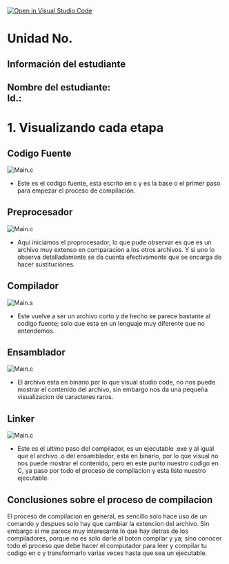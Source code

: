 [![Open in Visual Studio Code](https://classroom.github.com/assets/open-in-vscode-2e0aaae1b6195c2367325f4f02e2d04e9abb55f0b24a779b69b11b9e10269abc.svg)](https://classroom.github.com/online_ide?assignment_repo_id=18559850&assignment_repo_type=AssignmentRepo)
# Unidad No. 
## Información del estudiante  
Nombre del estudiante:  
Id.:
---

# 1. Visualizando cada etapa

## Codigo Fuente

![Main.c](../funprog-evalu3-2510-Nicofer1029/Imagenes/Main.c.png)

- Este es el codigo fuente, esta escrito en c y es la base o el primer paso para empezar el proceso de compilación.

## Preprocesador

![Main.c](../funprog-evalu3-2510-Nicofer1029/Imagenes/Main.i.png)

- Aqui iniciamos el proprocesador, lo que pude observar es que es un archivo muy extenso en comparacion a los otros archivos. Y si uno lo observa detalladamente se da cuenta efectivamente que se encarga de hacer sustituciones.

## Compilador

![Main.s](../funprog-evalu3-2510-Nicofer1029/Imagenes/Main.s.png)

- Este vuelve a ser un archivo corto y de hecho se parece bastante al codigo fuente; solo que esta en un lenguaje muy diferente que no entendemos.

## Ensamblador

![Main.c](../funprog-evalu3-2510-Nicofer1029/Imagenes/Main.o.png)

- El archivo esta en binario por lo que visual studio code, no nos puede mostrar el contenido del archivo, sin embargo nos da una pequeña visualizacion de caracteres raros.

## Linker

![Main.c](../funprog-evalu3-2510-Nicofer1029/Imagenes/Main.png)

- Este es el ultimo paso del compilador, es un ejecutable .exe y al igual que el archivo .o del ensamblador, esta en binario, por lo que visual no nos puede mostrar el contenido, pero en este punto nuestro codigo en C, ya paso por todo el proceso de compilacion y esta listo nuestro ejecutable.

## Conclusiones sobre el proceso de compilacion

El proceso de compilacion en general, es sencillo solo hace uso de un comando y despues solo hay que cambiar la extencion del archivo. Sin embargo si me parece muy interesante lo que hay detras de los compiladores, porque no es solo darle al boton compilar y ya; sino conocer todo el proceso que debe hacer el computador para leer y compilar tu codigo en c y transformarlo varias veces hasta que sea un ejecutable.